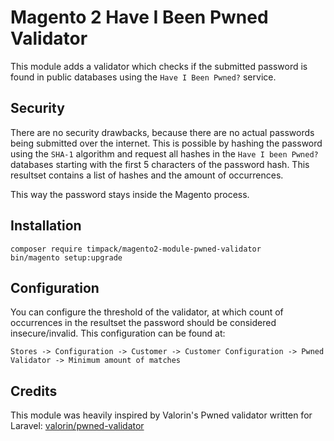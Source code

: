 # Magento 2 Have I Been Pwned Validator
This module adds a validator which checks if the submitted password is found in public databases using the `Have I Been Pwned?` service.

## Security
There are no security drawbacks, because there are no actual passwords being submitted over the internet. This is possible by hashing the password using the `SHA-1` algorithm and request all hashes in the `Have I been Pwned?` databases starting with the first 5 characters of the password hash. This resultset contains a list of hashes and the amount of occurrences.

This way the password stays inside the Magento process.

## Installation
```
composer require timpack/magento2-module-pwned-validator
bin/magento setup:upgrade
``` 

## Configuration
You can configure the threshold of the validator, at which count of occurrences in the resultset the password should be considered insecure/invalid.
This configuration can be found at:

`Stores -> Configuration -> Customer -> Customer Configuration -> Pwned Validator -> Minimum amount of matches`

## Credits
This module was heavily inspired by Valorin's Pwned validator written for Laravel: [valorin/pwned-validator](https://github.com/valorin/pwned-validator)